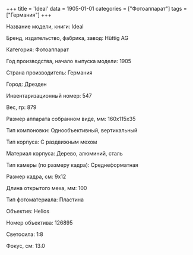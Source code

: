 +++
title = 'Ideal'
data = 1905-01-01
categories = ["Фотоаппарат"]
tags = ["Германия"]
+++

Название модели, книги: Ideal

Бренд, издательство, фабрика, завод: Hüttig AG

Категория: Фотоаппарат

Год производства, начало выпуска модели: 1905

Страна производитель: Германия

Город: Дрезден

Инвентаризационный номер: 547

Вес, гр: 879

Размер аппарата  собранном виде, мм: 160х115х35

Тип компоновки: Однообъективный, вертикальный

Тип корпуса: С раздвижным мехом

Материал корпуса: Дерево, алюминий, сталь

Тип камеры (по размеру кадра): Среднеформатная

Размер кадра, см: 9х12

Длина открытого меха, мм: 100

Тип фотоматериала: Пластина

Объектив: Helios

Номер объектива: 126895

Светосила: 1:8

Фокус, см: 13.0

